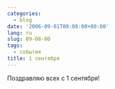 ```yaml
---
categories:
  - blog
date: '2006-09-01T09:08:00+00:00'
lang: ru
slug: 09-08-00
tags:
  - события
title: 1 сентября
---
```




Поздравляю всех с 1 сентября!